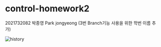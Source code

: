# control-homework2
2021732082 박종영 Park jongyeong
(3번 Branch기능 사용을 위한 학번 이름 추가)

![history](https://github.com/user-attachments/assets/a0aec3ed-6ea5-4050-831a-489bc287f4fe)
